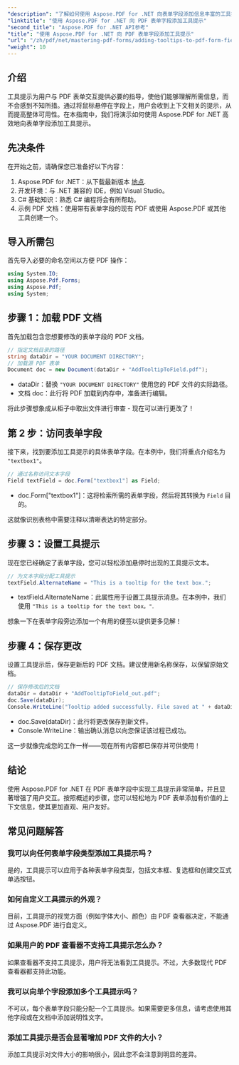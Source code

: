 ```yaml
---
"description": "了解如何使用 Aspose.PDF for .NET 向表单字段添加信息丰富的工具提示，从而提升 PDF 表单的可用性。本分步指南将引导您完成整个过程。"
"linktitle": "使用 Aspose.PDF for .NET 向 PDF 表单字段添加工具提示"
"second_title": "Aspose.PDF for .NET API参考"
"title": "使用 Aspose.PDF for .NET 向 PDF 表单字段添加工具提示"
"url": "/zh/pdf/net/mastering-pdf-forms/adding-tooltips-to-pdf-form-fields/"
"weight": 10
---
```


## 介绍

工具提示为用户与 PDF 表单交互提供必要的指导，使他们能够理解所需信息，而不会感到不知所措。通过将鼠标悬停在字段上，用户会收到上下文相关的提示，从而提高整体可用性。在本指南中，我们将演示如何使用 Aspose.PDF for .NET 高效地向表单字段添加工具提示。

## 先决条件

在开始之前，请确保您已准备好以下内容：

1. Aspose.PDF for .NET：从下载最新版本 [地点](https://releases。aspose.com/pdf/net/).
2. 开发环境：与 .NET 兼容的 IDE，例如 Visual Studio。
3. C# 基础知识：熟悉 C# 编程将会有所帮助。
4. 示例 PDF 文档：使用带有表单字段的现有 PDF 或使用 Aspose.PDF 或其他工具创建一个。

## 导入所需包

首先导入必要的命名空间以方便 PDF 操作：

```csharp
using System.IO;
using Aspose.Pdf.Forms;
using Aspose.Pdf;
using System;
```

## 步骤 1：加载 PDF 文档

首先加载包含您想要修改的表单字段的 PDF 文档。

```csharp
// 指定文档目录的路径
string dataDir = "YOUR DOCUMENT DIRECTORY";
// 加载源 PDF 表单
Document doc = new Document(dataDir + "AddTooltipToField.pdf");
```

- dataDir：替换 `"YOUR DOCUMENT DIRECTORY"` 使用您的 PDF 文件的实际路径。
- 文档 doc：此行将 PDF 加载到内存中，准备进行编辑。

将此步骤想象成从柜子中取出文件进行审查 - 现在可以进行更改了！

## 第 2 步：访问表单字段

接下来，找到要添加工具提示的具体表单字段。在本例中，我们将重点介绍名为 `"textbox1"`。

```csharp
// 通过名称访问文本字段
Field textField = doc.Form["textbox1"] as Field;
```

- doc.Form["textbox1"]：这将检索所需的表单字段，然后将其转换为 `Field` 目的。 

这就像识别表格中需要注释以清晰表达的特定部分。

## 步骤 3：设置工具提示

现在您已经确定了表单字段，您可以轻松添加悬停时出现的工具提示文本。

```csharp
// 为文本字段分配工具提示
textField.AlternateName = "This is a tooltip for the text box.";
```

- textField.AlternateName：此属性用于设置工具提示消息。在本例中，我们使用 `"This is a tooltip for the text box。"`.

想象一下在表单字段旁边添加一个有用的便签以提供更多见解！

## 步骤 4：保存更改

设置工具提示后，保存更新后的 PDF 文档。建议使用新名称保存，以保留原始文档。

```csharp
// 保存修改后的文档
dataDir = dataDir + "AddTooltipToField_out.pdf";
doc.Save(dataDir);
Console.WriteLine("Tooltip added successfully. File saved at " + dataDir);
```

- doc.Save(dataDir)：此行将更改保存到新文件。
- Console.WriteLine：输出确认消息以向您保证该过程已成功。

这一步就像完成您的工作一样——现在所有内容都已保存并可供使用！

## 结论

使用 Aspose.PDF for .NET 在 PDF 表单字段中实现工具提示非常简单，并且显著增强了用户交互。按照概述的步骤，您可以轻松地为 PDF 表单添加有价值的上下文信息，使其更加直观、用户友好。

## 常见问题解答

### 我可以向任何表单字段类型添加工具提示吗？
是的，工具提示可以应用于各种表单字段类型，包括文本框、复选框和创建交互式单选按钮。

### 如何自定义工具提示的外观？
目前，工具提示的视觉方面（例如字体大小、颜色）由 PDF 查看器决定，不能通过 Aspose.PDF 进行自定义。

### 如果用户的 PDF 查看器不支持工具提示怎么办？
如果查看器不支持工具提示，用户将无法看到工具提示。不过，大多数现代 PDF 查看器都支持此功能。

### 我可以向单个字段添加多个工具提示吗？
不可以，每个表单字段只能分配一个工具提示。如果需要更多信息，请考虑使用其他字段或在文档中添加说明性文字。

### 添加工具提示是否会显著增加 PDF 文件的大小？
添加工具提示对文件大小的影响很小，因此您不会注意到明显的差异。